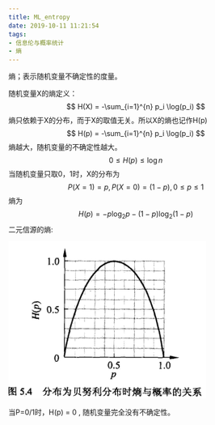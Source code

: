 ```yaml
---
title: ML_entropy
date: 2019-10-11 11:21:54
tags:
- 信息伦与概率统计
- 熵
---
```


熵；表示随机变量不确定性的度量。

随机变量X的熵定义：
$$
H(X) = -\sum_{i=1}^{n} p_i \log(p_i)
$$
熵只依赖于X的分布，而于X的取值无关。所以X的熵也记作H(p)
$$
H(p) = -\sum_{i=1}^{n} p_i \log(p_i)
$$
熵越大，随机变量的不确定性越大。
$$
0 \leq H(p) \leq \log n
$$
当随机变量只取0，1时，X的分布为
$$
P(X=1)=p, P(X=0)=(1-p), 0 \le p \le 1
$$
熵为
$$
H(p) =-p \log_2 p - (1-p) \log_2(1-p)
$$
二元信源的熵:

![1570765445525](ML-entropy/1570765445525.png)

当P=0/1时，H(p) = 0 , 随机变量完全没有不确定性。

